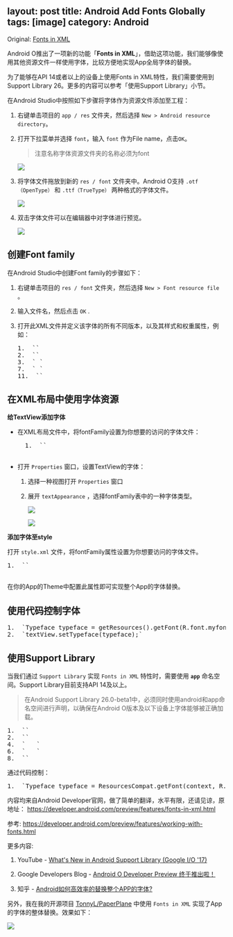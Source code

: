 layout: post
title: Android Add Fonts Globally
tags: [image]
category: Android
---

Original: [Fonts in XML](https://developer.android.com/guide/topics/ui/look-and-feel/fonts-in-xml)

Android O推出了一项新的功能「**Fonts in XML**」，借助这项功能，我们能够像使用其他资源文件一样使用字体，比较方便地实现App全局字体的替换。

为了能够在API 14或者以上的设备上使用Fonts in XML特性，我们需要使用到Support Library 26。更多的内容可以参考「使用Support Library」小节。

在Android Studio中按照如下步骤将字体作为资源文件添加至工程：

1.  右键单击项目的 `app / res` 文件夹，然后选择 `New > Android resource directory`。
2.  打开下拉菜单并选择 `font`，输入 `font` 作为File name，点击`OK`。

    > 注意名称字体资源文件夹的名称必须为font

    ![](http://www.jcodecraeer.com/uploads/userup/9998/1F60Q01635-42C-0.jpeg)

1.  将字体文件拖放到新的 `res / font` 文件夹中。Android O支持 `.otf（OpenType）` 和 `.ttf（TrueType）` 两种格式的字体文件。

    ![](http://www.jcodecraeer.com/uploads/userup/9998/1F60Q01635-F91-1.jpeg)

2.  双击字体文件可以在编辑器中对字体进行预览。

    ![](http://www.jcodecraeer.com/uploads/userup/9998/1F60Q01635-D38-2.jpeg)

## 创建Font family

在Android Studio中创建Font family的步骤如下：

1.  右键单击项目的 `res / font` 文件夹，然后选择 `New > Font resource file` 。

2.  输入文件名，然后点击 `OK` .

3.  打开此XML文件并定义该字体的所有不同版本，以及其样式和权重属性，例如：

    <pre class="prettyprint linenums prettyprinted" style="overflow: auto;">
    1.  `<?xml version="1.0" encoding="utf-8"?>`
    2.  `<font-family xmlns:android="http://schemas.android.com/apk/res/android">`
    3.  ` <font`
    4.  `     android:fontStyle="normal"`
    5.  `     android:fontWeight="400"`
    6.  `     android:font="@font/lobster_regular" />`
    7.  ` <font`
    8.  `     android:fontStyle="italic"`
    9.  `     android:fontWeight="400"`
    10.  `     android:font="@font/lobster_italic" />`
    11.  `</font-family>`
    </pre>

## 在XML布局中使用字体资源

**给TextView添加字体**

* 在XML布局文件中，将fontFamily设置为你想要的访问的字体文件：

    <pre class="prettyprint linenums prettyprinted" style="overflow: auto;">
    1.  `<TextView`
    2.  `     android:layout_width="wrap_content"`
    3.  `     android:layout_height="wrap_content"`
    4.  `     android:fontFamily="@font/lobster"/>`
    </pre>

* 打开 `Properties` 窗口，设置TextView的字体：

    1.  选择一种视图打开 `Properties` 窗口
    2.  展开 `textAppearance` ，选择fontFamily表中的一种字体类型。

        ![](http://www.jcodecraeer.com/uploads/userup/9998/1F60Q01635-22I-3.jpeg)

        ![](http://www.jcodecraeer.com/uploads/userup/9998/1F60Q01635-5304-4.jpeg)

**添加字体至style**

打开 `style.xml` 文件，将fontFamily属性设置为你想要访问的字体文件。

<pre class="prettyprint linenums prettyprinted" style="overflow: auto;">
1.  `<style name="customfontstyle" parent="@android:style/TextAppearance.Small">`
2.  `   <item name="android:fontFamily">@font/lobster</item>`
3.  `</style>`
</pre>

在你的App的Theme中配置此属性即可实现整个App的字体替换。

## 使用代码控制字体

<pre class="prettyprint linenums prettyprinted" style="overflow: auto;">
1.  `Typeface typeface = getResources().getFont(R.font.myfont);`
2.  `textView.setTypeface(typeface);`
</pre>

## 使用Support Library

当我们通过 `Support Library` 实现 `Fonts in XML` 特性时，需要使用 **`app`** 命名空间。Support Library目前支持API 14及以上。

> 在Android Support Library 26.0-beta1中，必须同时使用android和app命名空间进行声明，以确保在Android O版本及以下设备上字体能够被正确加载。

<pre class="prettyprint linenums prettyprinted" style="overflow: auto;">
1.  `<?xml version="1.0" encoding="utf-8"?>`
2.  `<font-family xmlns:android="http://schemas.android.com/apk/res/android"`
3.  `            xmlns:app="http://schemas.android.com/apk/res-auto">`
4.  `   <font android:fontStyle="normal" android:fontWeight="400" android:font="@font/myfont-Regular"`
5.  `         app:fontStyle="normal" app:fontWeight="400" app:font="@font/myfont-Regular"/>`
6.  `   <font android:fontStyle="italic" android:fontWeight="400" android:font="@font/myfont-Italic"`
7.  `         app:fontStyle="italic" app:fontWeight="400" app:font="@font/myfont-Italic" />`
8.  `</font-family>`
</pre>

通过代码控制：

<pre class="prettyprint linenums prettyprinted" style="overflow: auto;">
1.  `Typeface typeface = ResourcesCompat.getFont(context, R.font.myfont);`
</pre>

内容均来自Android Developer官网，做了简单的翻译，水平有限，还请见谅，原地址： https://developer.android.com/preview/features/fonts-in-xml.html

参考: https://developer.android.com/preview/features/working-with-fonts.html

更多内容:

1.  YouTube - [What's New in Android Support Library (Google I/O '17)](https://www.youtube.com/watch?v=V6-roIeNUY0)

2.  Google Developers Blog - [Android O Developer Preview 终于推出啦！](http://developers.googleblog.cn/2017/03/android-o-developer-preview.html)

3.  知乎 - [Android如何高效率的替换整个APP的字体?](https://www.zhihu.com/question/38615247/answer/179928113)

另外，我在我的开源项目 [TonnyL/PaperPlane](https://github.com/TonnyL/PaperPlane) 中使用 `Fonts in XML` 实现了App的字体的整体替换。效果如下：

![](http://www.jcodecraeer.com/uploads/userup/9998/1F60Q01635-3644-5.jpeg)